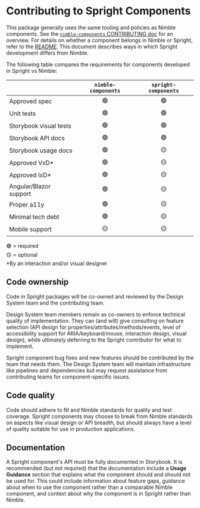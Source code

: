 # Contributing to Spright Components

This package generally uses the same tooling and policies as Nimble components. See the [`nimble-components` CONTRIBUTING doc](/packages/nimble-components/CONTRIBUTING.md) for an overview. For details on whether a component belongs in Nimble or Spright, refer to the [README](/packages/spright-components/README.md). This document describes ways in which Spright development differs from Nimble.

The following table compares the requirements for components developed in Spright vs Nimble:

|                        | `nimble-components` | `spright-components` |
| ---------------------- | :-----------------: | :------------------: |
| Approved spec          |         🟢          |          🟢          |
| Unit tests             |         🟢          |          🟢          |
| Storybook visual tests |         🟢          |          🟢          |
| Storybook API docs     |         🟢          |          🟢          |
| Storybook usage docs   |         🟢          |          🟡          |
| Approved VxD\*         |         🟢          |          🟡          |
| Approved IxD\*         |         🟢          |          🟡          |
| Angular/Blazor support |         🟢          |          🟡          |
| Proper a11y            |         🟢          |          🟡          |
| Minimal tech debt      |         🟢          |          🟡          |
| Mobile support         |         🟡          |          🟡          |

🟢 = required\
🟡 = optional\
\*By an interaction and/or visual designer

## Code ownership

Code in Spright packages will be co-owned and reviewed by the Design System team and the contributing team.

Design System team members remain as co-owners to enforce technical quality of implementation. They can (and will) give consulting on feature selection (API design for properties/attributes/methods/events, level of accessibility support for ARIA/keyboard/mouse, interaction design, visual design), while ultimately deferring to the Spright contributor for what to implement.

Spright component bug fixes and new features should be contributed by the team that needs them. The Design System team will maintain infrastructure like pipelines and dependencies but may request assistance from contributing teams for component-specific issues.

## Code quality

Code should adhere to NI and Nimble standards for quality and test coverage. Spright components may choose to break from Nimble standards on aspects like visual design or API breadth, but should always have a level of quality suitable for use in production applications.

## Documentation

A Spright component's API must be fully documented in Storybook. It is recommended (but not required) that the documentation include a **Usage Guidance** section that explains what the component should and should not be used for. This could include information about feature gaps, guidance about when to use the component rather than a comparable Nimble component, and context about why the component is in Spright rather than Nimble.
